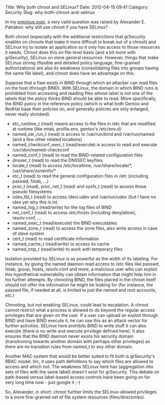 Title: Why both chroot and SELinux?
Date: 2012-04-15 09:41
Category: Security
Slug: why-both-chroot-and-selinux

In my [previous
post](http://blog.siphos.be/2012/04/chrooted-bind-for-ipv6-with-selinux/),
a very valid question was raised by Alexander E. Patrakov: why still use
chroot if you have SELinux?

Both chroot (especially with the additional restrictions that grSecurity
enables on chroots that make it more difficult to break out of a chroot)
and SELinux try to isolate an application so it only has access to those
resources it needs. Chroot does this on file-level basis (and a bit more
with grSecurity), SELinux on more general resources. However, things
that make SELinux strong (flexible and detailed policy language,
fine-grained authorizations) are also its weakness (consolidating files
into groups having the same file label), and chroot does have an
advantage on this.

Suppose that a flaw exists in BIND through which an attacker can read
files on the host (through BIND). With SELinux, the domain in which BIND
runs is prohibited from accessing and reading files whose label is not
one of the labels that the policy thinks BIND should be able to read.
More specifically, the BIND policy in the reference policy (which is
what both Gentoo and RedHat base their policies on, and generally
policies are only enlarged, never really shrinked):

-   etc\_runtime\_t (read) means access to the files in /etc that are
    modified at runtime (like mtab, profile.env, gentoo's /etc/env.d)
-   named\_var\_run\_t (read) is access to /var/run/bind and
    /var/run/named (and a few other related locations)
-   named\_checkconf\_exec\_t (read/execute) is access to read and
    execute /usr/sbin/named-checkconf
-   named\_conf\_t (read) to read the BIND-related configuration files
-   dnssec\_t (read) to read the DNSSEC keyfiles
-   locale\_t (read) to access /etc/localtime, /usr/share/locale/\*,
    /usr/share/zoneinfo/\*
-   etc\_t (read) to read the general configuration files in /etc
    (including passwd, fstab, ...)
-   proc\_t (read), proc\_net\_t (read) and sysfs\_t (read) to access
    those pseudo filesystems
-   udev\_tbl\_t (read) to access /dev/.udev and /var/run/udev (but I
    have no idea yet why this is in)
-   named\_log\_t (read/write) for the log files of BIND
-   net\_conf\_t (read) to access /etc/hosts (including deny/allow),
    resolv.conf, ...
-   named\_exec\_t (read/execute) the BIND executables
-   named\_zone\_t (read) to access the zone files, also write access in
    case of slave system
-   cert\_t (read) to read certificate information
-   named\_cache\_t (read/write) to access its cache
-   named\_tmp\_t (read/write) to work with temporary files

Isolation provided by SELinux is as powerful as the width of its
labeling. For instance, by giving the named daemon read access to /etc
files like passwd, fstab, group, hosts, resolv.conf and more, a
malicious user who can exploit this hypothetical vulnerability can
obtain information that might help him in his further attempts. By
chrooting BIND, the files placed in the chroot itself should not offer
the information he might be looking for (for instance, the passwd file,
if needed at all, is limited to just the named and root accounts, etc.)

Chrooting, but not enabling SELinux, could lead to escalation. A chroot
cannot restrict what a process is allowed to do beyond the regular
access privileges that are given on the user. If a user can upload an
exploit through BIND and have BIND execute it, he can use this as an
attack vector for further activities. SELinux here prohibits BIND to
write stuff it can also execute (there is no write and execute privilege
defined here). It also ensures that the BIND daemon never exists his
security domain (transitioning towards another domain with perhaps other
privileges) as there are no transition rules from named\_t to any other
domain.

Another MAC system that would be better suited to fit both is
grSecurity's RBAC model. Iirc, it uses path definitions to say which
files are allowed to access and which not. The weakness SELinux here has
(aggregation into sets of files with the same label) doesn't exist for
grSecurity. This debate on path-based versus label-based access controls
have been going on for very long time now - just google it ;-)

So, Alexander, in short: chroot further limits the SELinux-allowed
privileges to a more fine-grained set of file system resources
(files/directories).
